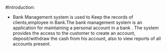 #Introduction:
* Bank Management system is used to Keep the records of clients,employee
in Bank.The bank management system is an application for maintaining a
personal account in a bank . The system provides the access to the customer
to create an account, deposit/withdraw the cash from his account, also to view 
reports of all accounts present.